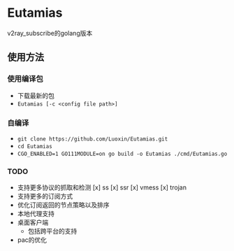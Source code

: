 # Eutamias
v2ray_subscribe的golang版本

## 使用方法
### 使用编译包
- 下载最新的包
- `Eutamias [-c <config file path>]`
### 自编译
- `git clone https://github.com/Luoxin/Eutamias.git`
- `cd Eutamias`
- `CGO_ENABLED=1 GO111MODULE=on go build -o Eutamias ./cmd/Eutamias.go`

### TODO
- 支持更多协议的抓取和检测
  	[x] ss
  	[x] ssr
  	[x] vmess
  	[x] trojan
- 支持更多的订阅方式
- 优化订阅返回的节点策略以及排序
- 本地代理支持
- 桌面客户端
    - 包括跨平台的支持
- pac的优化
